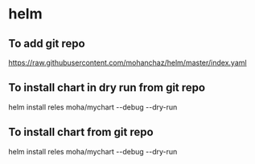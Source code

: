 # helm

## To add git repo
https://raw.githubusercontent.com/mohanchaz/helm/master/index.yaml

## To install chart in dry run from git repo

helm install reles moha/mychart --debug --dry-run

## To install chart from git repo

helm install reles moha/mychart --debug --dry-run
